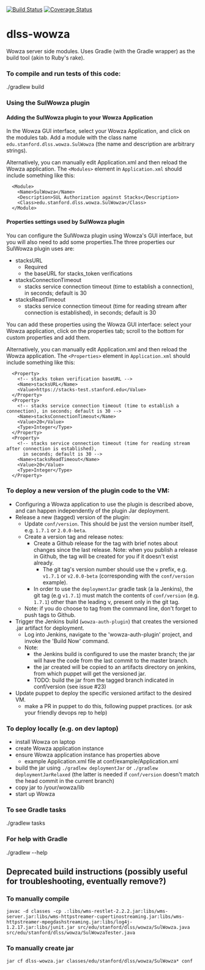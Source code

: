 [![Build Status](https://travis-ci.org/sul-dlss/dlss-wowza.svg?branch=master)](https://travis-ci.org/sul-dlss/dlss-wowza) [![Coverage Status](https://coveralls.io/repos/github/sul-dlss/dlss-wowza/badge.svg?branch=master)](https://coveralls.io/github/sul-dlss/dlss-wowza?branch=master)

# dlss-wowza
Wowza server side modules.  Uses Gradle (with the Gradle wrapper) as the build tool (akin to Ruby's rake).

### To compile and run tests of this code:

  ./gradlew build

### Using the SulWowza plugin

#### Adding the SulWowza plugin to your Wowza Application

In the Wowza GUI interface, select your Wowza Application, and click on the modules tab. Add a module with the class name `edu.stanford.dlss.wowza.SulWowza` (the name and description are arbitrary strings).

Alternatively, you can manually edit Application.xml and then reload the Wowza application.  The `<Modules>` element in `Application.xml` should include something like this:

```
  <Module>
    <Name>SulWowza</Name>
    <Description>SUL Authorization against Stacks</Description>
    <Class>edu.stanford.dlss.wowza.SulWowza</Class>
  </Module>
```

#### Properties settings used by SulWowza plugin

You can configure the SulWowza plugin using Wowza's GUI interface, but you will also need to add some properties.The three properties our SulWowza plugin uses are:

- stacksURL
  - Required
  - the baseURL for stacks_token verifications
- stacksConnectionTimeout
  - stacks service connection timeout (time to establish a connection), in seconds; default is 30
- stacksReadTimeout
  - stacks service connection timeout (time for reading stream after connection is established), in seconds; default is 30

You can add these properties using the Wowza GUI interface: select your Wowza application, click on the properties tab;  scroll to the bottom for custom properties and add them.

Alternatively, you can manually edit Application.xml and then reload the Wowza application.  The `<Properties>` element in `Application.xml` should include something like this:

```
  <Property>
    <!-- stacks token verification baseURL -->
    <Name>stacksURL</Name>
    <Value>https://stacks-test.stanford.edu</Value>
  </Property>
  <Property>
    <!-- stacks service connection timeout (time to establish a connection), in seconds; default is 30 -->
    <Name>stacksConnectionTimeout</Name>
    <Value>20</Value>
    <Type>Integer</Type>
  </Property>
  <Property>
    <!-- stacks service connection timeout (time for reading stream after connection is established),
      in seconds; default is 30 -->
    <Name>stacksReadTimeout</Name>
    <Value>20</Value>
    <Type>Integer</Type>
  </Property>
```

### To deploy a new version of the plugin code to the VM:

- Configuring a Wowza application to use the plugin is described above, and can happen independently of the plugin Jar deployment.
- Release a new (tagged) version of the plugin:
  - Update `conf/version`.  This should be just the version number itself, e.g. `1.7.1` or `2.0.0-beta`.
  - Create a version tag and release notes:
    - Create a Github release for the tag with brief notes about changes since the last release.  Note:  when you publish a release in Github, the tag will be created for you if it doesn't exist already.
      - The git tag's version number should use the `v` prefix, e.g. `v1.7.1` or `v2.0.0-beta` (corresponding with the `conf/version` example).
    - In order to use the `deploymentJar` gradle task (a la Jenkins), the git tag (e.g `v1.7.1`) must match the contents of `conf/version` (e.g. `1.7.1`) other than the leading v, present only in the git tag.
  - Note: if you do choose to tag from the command line, don't forget to push tags to Github.
- Trigger the Jenkins build (`wowza-auth-plugin`) that creates the versioned .jar artifact for deployment.
  - Log into Jenkins, navigate to the 'wowza-auth-plugin' project, and invoke the 'Build Now' command.
  - Note: 
    - the Jenkins build is configured to use the master branch;  the jar will have the code from the last commit to the master branch.
    - the jar created will be copied to an artifacts directory on jenkins, from which puppet will get the versioned jar.
    - TODO:  build the jar from the tagged branch indicated in conf/version (see issue #23)
- Update puppet to deploy the specific versioned artifact to the desired VM. 
  - make a PR in puppet to do this, following puppet practices.  (or ask your friendly devops rep to help)

### To deploy locally (e.g. on dev laptop)

- install Wowza on laptop
- create Wowza application instance
- ensure Wowza application instance has properties above
  - example Application.xml file  at  conf/example/Application.xml
- build the jar using `./gradlew deploymentJar` or `./gradlew deploymentJarRelaxed`  (the latter is needed if `conf/version` doesn't match the head commit in the current branch)
- copy jar to /your/wowza/lib
- start up Wowza

### To see Gradle tasks

  ./gradlew tasks

### For help with Gradle

  ./gradlew --help


## Deprecated build instructions (possibly useful for troubleshooting, eventually remove?)

### To manually compile

```
javac -d classes -cp .:libs/wms-restlet-2.2.2.jar:libs/wms-server.jar:libs/wms-httpstreamer-cupertinostreaming.jar:libs/wms-httpstreamer-mpegdashstreaming.jar:libs/log4j-1.2.17.jar:libs/junit.jar src/edu/stanford/dlss/wowza/SulWowza.java src/edu/stanford/dlss/wowza/SulWowzaTester.java
```

### To manually create jar

```
jar cf dlss-wowza.jar classes/edu/stanford/dlss/wowza/SulWowza* conf
```

